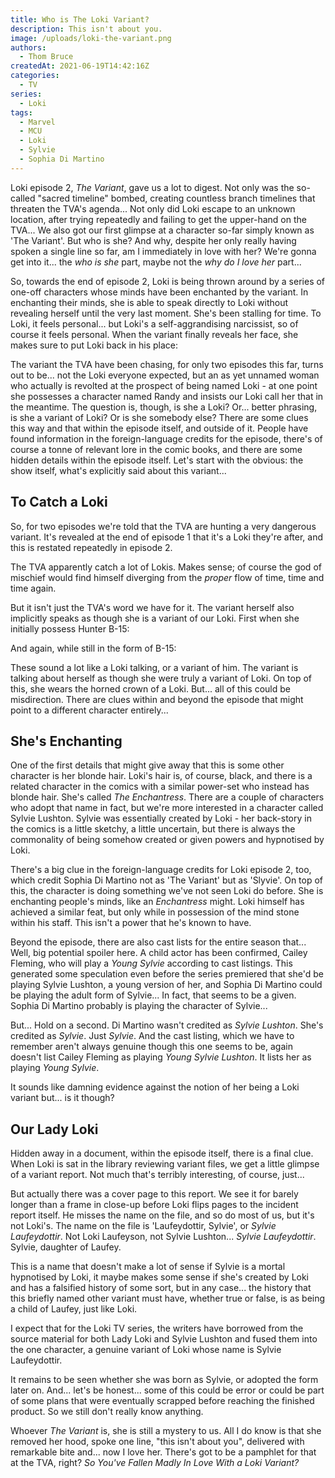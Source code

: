```yaml
---
title: Who is The Loki Variant?
description: This isn't about you.
image: /uploads/loki-the-variant.png
authors:
  - Thom Bruce
createdAt: 2021-06-19T14:42:16Z
categories:
  - TV
series:
  - Loki
tags:
  - Marvel
  - MCU
  - Loki
  - Sylvie
  - Sophia Di Martino
---
```


<spoiler-warning>
<template>
<ul>
<li>Spoilers for Loki Episode 2</li>
<li>Cast list for the rest of the season</li>
</ul>
</template>
</spoiler-warning>

Loki episode 2, _The Variant_, gave us a lot to digest. Not only was the so-called "sacred timeline" bombed, creating countless branch timelines that threaten the TVA's agenda... Not only did Loki escape to an unknown location, after trying repeatedly and failing to get the upper-hand on the TVA... We also got our first glimpse at a character so-far simply known as 'The Variant'. But who is she? And why, despite her only really having spoken a single line so far, am I immediately in love with her? We're gonna get into it... the _who is she_ part, maybe not the _why do I love her_ part...

So, towards the end of episode 2, Loki is being thrown around by a series of one-off characters whose minds have been enchanted by the variant. In enchanting their minds, she is able to speak directly to Loki without revealing herself until the very last moment. She's been stalling for time. To Loki, it feels personal... but Loki's a self-aggrandising narcissist, so of course it feels personal. When the variant finally reveals her face, she makes sure to put Loki back in his place:

<fountain-screenplay>
<template>
THE VARIANT
This isn't about you.
</template>
</fountain-screenplay>

The variant the TVA have been chasing, for only two episodes this far, turns out to be... not the Loki everyone expected, but an as yet unnamed woman who actually is revolted at the prospect of being named Loki - at one point she possesses a character named Randy and insists our Loki call her that in the meantime. The question is, though, is she a Loki? Or... better phrasing, is she a variant of Loki? Or is she somebody else? There are some clues this way and that within the episode itself, and outside of it. People have found information in the foreign-language credits for the episode, there's of course a tonne of relevant lore in the comic books, and there are some hidden details within the episode itself. Let's start with the obvious: the show itself, what's explicitly said about this variant...

## To Catch a Loki

So, for two episodes we're told that the TVA are hunting a very dangerous variant. It's revealed at the end of episode 1 that it's a Loki they're after, and this is restated repeatedly in episode 2.

<fountain-screenplay>
<template>
MOBIUS
We're not just looking for a time criminal, we're looking for a Loki.
</template>
</fountain-screenplay>

The TVA apparently catch a lot of Lokis. Makes sense; of course the god of mischief would find himself diverging from the _proper_ flow of time, time and time again.

But it isn't just the TVA's word we have for it. The variant herself also implicitly speaks as though she is a variant of our Loki. First when she initially possess Hunter B-15:

<fountain-screenplay>
<template>
LOKI
Me, I presume?

THE VARIANT
Please, if anyone's anyone, you're me.
</template>
</fountain-screenplay>

And again, while still in the form of B-15:

<fountain-screenplay>
<template>
THE VARIANT
And here I was worried that they'd found a better version of me.
</template>
</fountain-screenplay>

These sound a lot like a Loki talking, or a variant of him. The variant is talking about herself as though she were truly a variant of Loki. On top of this, she wears the horned crown of a Loki. But... all of this could be misdirection. There are clues within and beyond the episode that might point to a different character entirely...

## She's Enchanting

One of the first details that might give away that this is some other character is her blonde hair. Loki's hair is, of course, black, and there is a related character in the comics with a similar power-set who instead has blonde hair. She's called _The Enchantress_. There are a couple of characters who adopt that name in fact, but we're more interested in a character called Sylvie Lushton. Sylvie was essentially created by Loki - her back-story in the comics is a little sketchy, a little uncertain, but there is always the commonality of being somehow created or given powers and hypnotised by Loki.

There's a big clue in the foreign-language credits for Loki episode 2, too, which credit Sophia Di Martino not as 'The Variant' but as 'Slyvie'. On top of this, the character is doing something we've not seen Loki do before. She is enchanting people's minds, like an _Enchantress_ might. Loki himself has achieved a similar feat, but only while in possession of the mind stone within his staff. This isn't a power that he's known to have.

Beyond the episode, there are also cast lists for the entire season that... Well, big potential spoiler here. A child actor has been confirmed, Cailey Fleming, who will play a _Young Sylvie_ according to cast listings. This generated some speculation even before the series premiered that she'd be playing Sylvie Lushton, a young version of her, and Sophia Di Martino could be playing the adult form of Sylvie... In fact, that seems to be a given. Sophia Di Martino probably is playing the character of Sylvie...

But... Hold on a second. Di Martino wasn't credited as _Sylvie Lushton_. She's credited as _Sylvie_. Just _Sylvie_. And the cast listing, which we have to remember aren't always genuine though this one seems to be, again doesn't list Cailey Fleming as playing _Young Sylvie Lushton_. It lists her as playing _Young Sylvie_.

It sounds like damning evidence against the notion of her being a Loki variant but... is it though?

## Our Lady Loki

Hidden away in a document, within the episode itself, there is a final clue. When Loki is sat in the library reviewing variant files, we get a little glimpse of a variant report. Not much that's terribly interesting, of course, just...

<fountain-screenplay>
<template>
LOKI
Oh my goodness, don't tell me the variant ambushed and killed another team of minute-men? And stole their reset charge as well...
</template>
</fountain-screenplay>

But actually there was a cover page to this report. We see it for barely longer than a frame in close-up before Loki flips pages to the incident report itself. He misses the name on the file, and so do most of us, but it's not Loki's. The name on the file is 'Laufeydottir, Sylvie', or _Sylvie Laufeydottir_. Not Loki Laufeyson, not Sylvie Lushton... _Sylvie Laufeydottir_. Sylvie, daughter of Laufey.

This is a name that doesn't make a lot of sense if Sylvie is a mortal hypnotised by Loki, it maybe makes some sense if she's created by Loki and has a falsified history of some sort, but in any case... the history that this briefly named other variant must have, whether true or false, is as being a child of Laufey, just like Loki.

<nuxt-img src='/uploads/loki-sylvie-laufeydottir.png' sizes='xs:320px sm:640px md:768px'></nuxt-img>

I expect that for the Loki TV series, the writers have borrowed from the source material for both Lady Loki and Sylvie Lushton and fused them into the one character, a genuine variant of Loki whose name is Sylvie Laufeydottir.

It remains to be seen whether she was born as Sylvie, or adopted the form later on. And... let's be honest... some of this could be error or could be part of some plans that were eventually scrapped before reaching the finished product. So we still don't really know anything.

Whoever _The Variant_ is, she is still a mystery to us. All I do know is that she removed her hood, spoke one line, "this isn't about you", delivered with remarkable bite and... now I love her. There's got to be a pamphlet for that at the TVA, right? _So You've Fallen Madly In Love With a Loki Variant?_